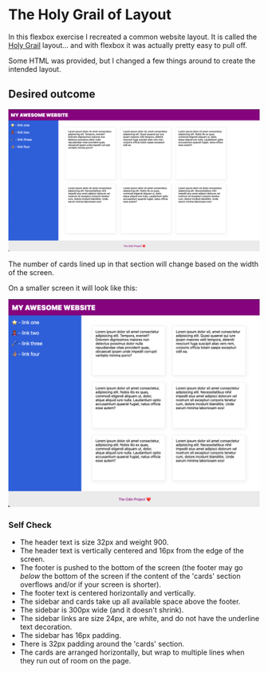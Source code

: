 # The Holy Grail of Layout

In this flexbox exercise I recreated a common website layout. It is called the [Holy Grail](https://www.google.com/search?q=holy+grail+layout&tbm=isch&sclient=img) layout... and with flexbox it was actually pretty easy to pull off.

Some HTML was provided, but I changed a few things around to create the intended layout.

## Desired outcome

![desired outcome](./desired-outcome.png)

The number of cards lined up in that section will change based on the width of the screen.

On a smaller screen it will look like this:

![smaller](./desired-outcome-smaller.png)

### Self Check
- The header text is size 32px and weight 900.
- The header text is vertically centered and 16px from the edge of the screen.
- The footer is pushed to the bottom of the screen (the footer may go _below_ the bottom of the screen if the content of the 'cards' section overflows and/or if your screen is shorter).
- The footer text is centered horizontally and vertically.
- The sidebar and cards take up all available space above the footer.
- The sidebar is 300px wide (and it doesn't shrink).
- The sidebar links are size 24px, are white, and do not have the underline text decoration.
- The sidebar has 16px padding.
- There is 32px padding around the 'cards' section.
- The cards are arranged horizontally, but wrap to multiple lines when they run out of room on the page.
